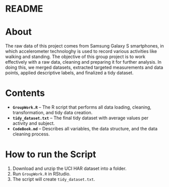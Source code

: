 README
================

# About

The raw data of this project comes from Samsung Galaxy S smartphones, in
which accelerometer technologhy is used to record various activities
like walking and standing. The objective of this group project is to
work effectively with a raw data, cleaning and preparing it for further
analysis. In doing this, we merged datasets, extracted targeted
measurements and data points, applied descriptive labels, and finalized
a tidy dataset.

# Contents

- **`GroupWork.R`** – The R script that performs all data loading,
  cleaning, transformation, and tidy data creation.
- **`tidy_dataset.txt`** – The final tidy dataset with average values
  per activity and subject.
- **`CodeBook.md`** – Describes all variables, the data structure, and
  the data cleaning process.

# How to run the Script

1.  Download and unzip the UCI HAR dataset into a folder.
2.  Run `GroupWork.R` in RStudio.
3.  The script will create `tidy_dataset.txt`.
